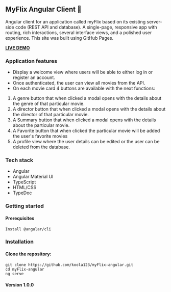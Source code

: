 ## MyFlix Angular Client 🚀
Angular client for an application called myFlix based on its existing server-side code (REST API and database). A single-page, responsive app with routing, rich interactions, several interface views, and a polished user experience.
This site was built using GitHub Pages.<br/>

<b><u>[LIVE DEMO](https://koola123.github.io/myFlix-Angular-client/welcome)</u></b>

### Application features
- Display a welcome view where users will be able to either log in or register an account.
- Once authenticated, the user can view all movies from the API.
- On each movie card 4 buttons are available with the next functions:
1.	A genre button that when clicked a modal opens with the details about the genre of that particular movie.
2.	A director button that when clicked a modal opens with the details about the director of that particular movie.
3.	A Summary button that when clicked a modal opens with the details about the particular movie.
4.	A Favorite button that when clicked the particular movie will be added the user's favorite movies
5.	A profile view where the user details can be edited or the user can be deleted from the database.
### Tech stack
- Angular
- Angular Material UI
- TypeScript
- HTML/CSS
- TypeDoc

### Getting started

#### Prerequisites

````
Install @angular/cli
`````

### Installation

#### Clone the repository:

````
git clone https://github.com/koola123/myFlix-angular.git
cd myFlix-angular
ng serve

````
#### Version 1.0.0

